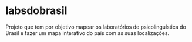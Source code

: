 # labsdobrasil
Projeto que tem por objetivo mapear os laboratórios de psicolinguística do Brasil e fazer um mapa interativo do país com as suas localizações.
